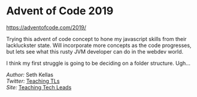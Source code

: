 # Advent of Code 2019

https://adventofcode.com/2019/


Trying this advent of code concept to hone my javascript skills from their lackluckster state. Will incorporate more concepts as the code progresses, but lets see what this rusty JVM developer can do in the webdev world. 

I think my first struggle is going to be deciding on a folder structure. Ugh...

_Author:_ Seth Kellas\
_Twitter:_ [Teaching TLs](https://twitter.com/teachingtls)\
_Site:_ [Teaching Tech Leads](https://teachingtechleads.com)

